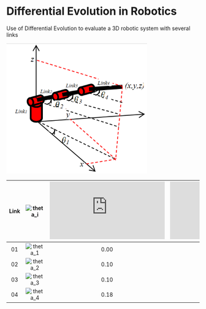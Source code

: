 # Differential Evolution in Robotics
 Use of Differential Evolution to evaluate a 3D robotic system with several links

![Robotic system](robotic_system.png)

| Link | ![theta_i] | ![r_i] | ![d_i] | ![alpha_i] | ![theta_min] | ![theta_max] |
|:----:|:----------:|:----:|:----:|:------:|:-----:|:-----:|
|  01  | ![theta_1] | 0.00 | 0.03 |  +90°  |   0°  | +180° |
|  02  | ![theta_2] | 0.10 | 0.00 |  +90°  |   0°  | +180° |
|  03  | ![theta_3] | 0.10 | 0.00 |  +90°  | -180° |   0°  |
|  04  | ![theta_4] | 0.18 | 0.00 |  +90°  |  -90° |  +90° |

[theta_i]: http://latex.codecogs.com/gif.latex?\theta_i
[theta_1]: http://latex.codecogs.com/gif.latex?\theta_1
[theta_2]: http://latex.codecogs.com/gif.latex?\theta_2
[theta_3]: http://latex.codecogs.com/gif.latex?\theta_3
[theta_4]: http://latex.codecogs.com/gif.latex?\theta_4

[r_i]: http://latex.codecogs.com/gif.latex?r_i
[d_i]: http://latex.codecogs.com/gif.latex?d_i
[alpha_i]: http://latex.codecogs.com/gif.latex?\alpha_i
[theta_min]: http://latex.codecogs.com/gif.latex?\theta_{min}
[theta_max]: http://latex.codecogs.com/gif.latex?\theta_{max}
